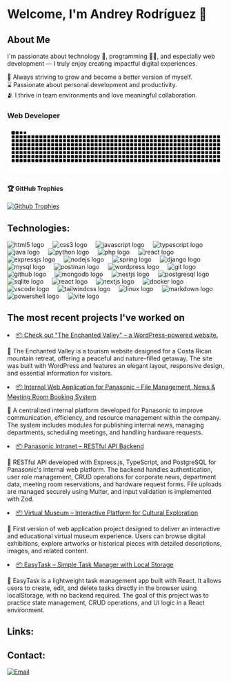 # Welcome, I'm Andrey Rodríguez 👋

## About Me

I'm passionate about technology 🤖, programming 👨‍💻, and especially web development — I truly enjoy creating impactful digital experiences.

🌿 Always striving to grow and become a better version of myself.
</br>
⌛ Passionate about personal development and productivity.
</br>
🫂 I thrive in team environments and love meaningful collaboration.
</br>

### Web Developer

<img src="snake.svg" alt="Snake animation" />
  
  <!-- POSTS:START#### 🏆 GitHub Trophies
  [![Github Trophies](https://github-profile-trophy.vercel.app/?username=Andre2255&theme=monokai&no-frame=true&no-bg=true&margin-w=4&rank=-
  )](#) -->
  #### 🏆 GitHub Trophies
  [![Github Trophies](https://github-profile-trophy.vercel.app/?username=Andre2255&theme=monokai&no-frame=true&no-bg=true&margin-w=4&title=MultiLanguage,Experience,Commits,Repositories)](#)

## Technologies:

<div align="left">
  <img src="https://skillicons.dev/icons?i=html" height="40" alt="html5 logo"  />
  <img width="12" />
  <img src="https://skillicons.dev/icons?i=css" height="40" alt="css3 logo"  />
  <img width="12" />
  <img src="https://skillicons.dev/icons?i=js" height="40" alt="javascript logo"  />
  <img width="12" />
  <img src="https://skillicons.dev/icons?i=ts" height="40" alt="typescript logo"  />
  <img width="12" />
  <img src="https://skillicons.dev/icons?i=java" height="40" alt="java logo"  />
  <img width="12" />
  <img src="https://skillicons.dev/icons?i=python" height="40" alt="python logo"  />
  <img width="12" />
  <img src="https://skillicons.dev/icons?i=php" height="40" alt="php logo"  />
  <img width="12" />
  <img src="https://skillicons.dev/icons?i=react" height="40" alt="react logo"  />
  <img width="12" />
  <img src="https://skillicons.dev/icons?i=expressjs" height="40" alt="expressjs logo"  />
  <img width="12" />
  <img src="https://skillicons.dev/icons?i=nodejs" height="40" alt="nodejs logo"  />
  <img width="12" />
  <img src="https://skillicons.dev/icons?i=spring" height="40" alt="spring logo"  />
  <img width="12" />
  <img src="https://skillicons.dev/icons?i=django" height="40" alt="django logo"  />
  <img width="12" />
  <img src="https://skillicons.dev/icons?i=mysql" height="40" alt="mysql logo"  />
  <img width="12" />
  <img src="https://skillicons.dev/icons?i=postman" height="40" alt="postman logo"  />
  <img width="12" />
  <img src="https://skillicons.dev/icons?i=wordpress" height="40" alt="wordpress logo"  />
  <img width="12" />
  <img src="https://skillicons.dev/icons?i=git" height="40" alt="git logo"  />
  <img width="12" />
  <img src="https://skillicons.dev/icons?i=github" height="40" alt="github logo"  />
  <img width="12" />
  <img src="https://skillicons.dev/icons?i=mongodb" height="40" alt="mongodb logo"  />
  <img width="12" />
  <img src="https://skillicons.dev/icons?i=nestjs" height="40" alt="nestjs logo"  />
  <img width="12" />
  <img src="https://skillicons.dev/icons?i=postgres" height="40" alt="postgresql logo"  />
  <img width="12" />
  <img src="https://skillicons.dev/icons?i=sqlite" height="40" alt="sqlite logo"  />
  <img width="12" />
  <img src="https://skillicons.dev/icons?i=react" height="40" alt="react logo"  />
  <img width="12" />
  <img src="https://skillicons.dev/icons?i=nextjs" height="40" alt="nextjs logo"  />
  <img width="12" />
  <img src="https://skillicons.dev/icons?i=docker" height="40" alt="docker logo"  />
  <img width="12" />
  <img src="https://skillicons.dev/icons?i=vscode" height="40" alt="vscode logo"  />
  <img width="12" />
  <img src="https://skillicons.dev/icons?i=tailwind" height="40" alt="tailwindcss logo"  />
  <img width="12" />
  <img src="https://skillicons.dev/icons?i=linux" height="40" alt="linux logo"  />
  <img width="12" />
  <img src="https://skillicons.dev/icons?i=md" height="40" alt="markdown logo"  />
  <img width="12" />
  <img src="https://skillicons.dev/icons?i=powershell" height="40" alt="powershell logo"  />
  <img width="12" />
  <img src="https://skillicons.dev/icons?i=vite" height="40" alt="vite logo"  />
</div>

## The most recent projects I've worked on
<!-- POSTS:START --><li><a href='https://enchantedvalleycr.com/'>📦 Check out "The Enchanted Valley" – a WordPress-powered website.</a><p>🌄 The Enchanted Valley is a tourism website designed for a Costa Rican mountain retreat, offering a peaceful and nature-filled getaway. The site was built with WordPress and features an elegant layout, responsive design, and essential information for visitors.</p></li>
<li><a href='https://github.com/Andre2255/Frontend-Corporate-Management-application.'>📦 Internal Web Application for Panasonic – File Management, News & Meeting Room Booking System</a><p>📝 A centralized internal platform developed for Panasonic to improve communication, efficiency, and resource management within the company. The system includes modules for publishing internal news, managing departments, scheduling meetings, and handling hardware requests.</p></li>
<li><a href='https://github.com/Andre2255/Backend-Corporate-Management-application/'>📦 Panasonic Intranet – RESTful API Backend</a><p>📝 RESTful API developed with Express.js, TypeScript, and PostgreSQL for Panasonic's internal web platform. The backend handles authentication, user role management, CRUD operations for corporate news, department data, meeting room reservations, and hardware request forms. File uploads are managed securely using Multer, and input validation is implemented with Zod.</p></li>

<li><a href='https://museumdemo-javascript.netlify.app/'>📦 Virtual Museum – Interactive Platform for Cultural Exploration</a><p>📝 First version of web application project designed to deliver an interactive and educational virtual museum experience. Users can browse digital exhibitions, explore artworks or historical pieces with detailed descriptions, images, and related content.</p></li>

<li><a href='https://taskeasy-babka.netlify.app/'>📦 EasyTask – Simple Task Manager with Local Storage</a><p>📝 EasyTask is a lightweight task management app built with React. It allows users to create, edit, and delete tasks directly in the browser using localStorage, with no backend required.
The goal of this project was to practice state management, CRUD operations, and UI logic in a React environment.</p></li><!-- POSTS:END -->

## Links:
<!-- [![Website](https://img.shields.io/badge/Website-Rodrey-4285F4?style=for-the-badge&logo=googlechrome&logoColor=white&labelColor=101010)](https://Rodrey.com)
[![LinkedIn](https://img.shields.io/badge/%20LINKEDIN%20-%40ARODRICHACON-yellow?style=flat
)](https://www.linkedin.com/in/arodrichacon/)
<!-- 
[![Blog](https://img.shields.io/badge/Blog-INGCapaDev-F89901?style=for-the-badge&logo=astro&logoColor=white&labelColor=101010)](https://blog.rodrey.com)
-->
## Contact:

[![Email](https://img.shields.io/badge/arodrichacon@gmail.com-email-D14836?style=for-the-badge&logo=gmail&logoColor=white&labelColor=101010)](mailto:arodrichacon@gmail.com)
